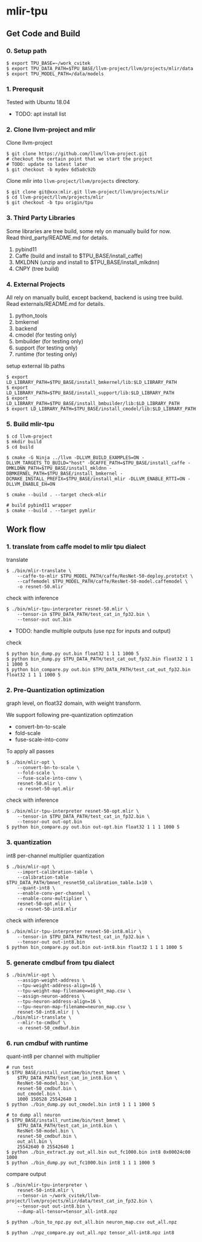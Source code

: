 # mlir-tpu

## Get Code and Build

### 0. Setup path

```
$ export TPU_BASE=~/work_cvitek
$ export TPU_DATA_PATH=$TPU_BASE/llvm-project/llvm/projects/mlir/data
$ export TPU_MODEL_PATH=/data/models
```

### 1. Prerequsit

Tested with Ubuntu 18.04

* TODO: apt install list

### 2. Clone llvm-project and mlir

Clone llvm-project
```
$ git clone https://github.com/llvm/llvm-project.git
# checkout the certain point that we start the project
# TODO: update to latest later
$ git checkout -b mydev 6d5a8c92b
```

Clone mlir into `llvm-project/llvm/projects` directory.

```
$ git clone git@xxx:mlir.git llvm-project/llvm/projects/mlir
$ cd llvm-project/llvm/projects/mlir
$ git checkout -b tpu origin/tpu
```

### 3. Third Party Libraries

Some libraries are tree build, some rely on manually build for now.\
Read third_party/README.md for details.

1. pybind11
1. Caffe (build and install to $TPU_BASE/install_caffe)
1. MKLDNN (unzip and install to $TPU_BASE/install_mlkdnn)
1. CNPY (tree build)

### 4. External Projects

All rely on manually build, except backend, backend is using tree build.\
Read externals/README.md for details.

1. python_tools
1. bmkernel
1. backend
1. cmodel (for testing only)
1. bmbuilder (for testing only)
1. support (for testing only)
1. runtime (for testing only)

setup external lib paths
```
$ export LD_LIBRARY_PATH=$TPU_BASE/install_bmkernel/lib:$LD_LIBRARY_PATH
$ export LD_LIBRARY_PATH=$TPU_BASE/install_support/lib:$LD_LIBRARY_PATH
$ export LD_LIBRARY_PATH=$TPU_BASE/install_bmbuilder/lib:$LD_LIBRARY_PATH
$ export LD_LIBRARY_PATH=$TPU_BASE/install_cmodel/lib:$LD_LIBRARY_PATH
```

### 5. Build mlir-tpu

```
$ cd llvm-project
$ mkdir build
$ cd build

$ cmake -G Ninja ../llvm -DLLVM_BUILD_EXAMPLES=ON -DLLVM_TARGETS_TO_BUILD="host" -DCAFFE_PATH=$TPU_BASE/install_caffe -DMKLDNN_PATH=$TPU_BASE/install_mkldnn -DBMKERNEL_PATH=$TPU_BASE/install_bmkernel -DCMAKE_INSTALL_PREFIX=$TPU_BASE/install_mlir -DLLVM_ENABLE_RTTI=ON -DLLVM_ENABLE_EH=ON

$ cmake --build . --target check-mlir

# build pybind11 wrapper
$ cmake --build . --target pymlir
```

## Work flow

### 1. translate from caffe model to mlir tpu dialect

translate
```
$ ./bin/mlir-translate \
    --caffe-to-mlir $TPU_MODEL_PATH/caffe/ResNet-50-deploy.prototxt \
    --caffemodel $TPU_MODEL_PATH/caffe/ResNet-50-model.caffemodel \
    -o resnet-50.mlir
```

check with inference
```
$ ./bin/mlir-tpu-interpreter resnet-50.mlir \
    --tensor-in $TPU_DATA_PATH/test_cat_in_fp32.bin \
    --tensor-out out.bin
```

* TODO: handle multiple outputs (use npz for inputs and output)

check
```
$ python bin_dump.py out.bin float32 1 1 1 1000 5
$ python bin_dump.py $TPU_DATA_PATH/test_cat_out_fp32.bin float32 1 1 1 1000 5
$ python bin_compare.py out.bin $TPU_DATA_PATH/test_cat_out_fp32.bin float32 1 1 1 1000 5
```

### 2. Pre-Quantization optimization

graph level, on float32 domain, with weight transform.

We support following pre-quantization optimzation

* convert-bn-to-scale
* fold-scale
* fuse-scale-into-conv

To apply all passes
```
$ ./bin/mlir-opt \
    --convert-bn-to-scale \
    --fold-scale \
    --fuse-scale-into-conv \
    resnet-50.mlir \
    -o resnet-50-opt.mlir
```

check with inference
```
$ ./bin/mlir-tpu-interpreter resnet-50-opt.mlir \
    --tensor-in $TPU_DATA_PATH/test_cat_in_fp32.bin \
    --tensor-out out-opt.bin
$ python bin_compare.py out.bin out-opt.bin float32 1 1 1 1000 5
```

### 3. quantization

int8 per-channel multiplier quantization

```
$ ./bin/mlir-opt \
    --import-calibration-table \
    --calibration-table $TPU_DATA_PATH/bmnet_resnet50_calibration_table.1x10 \
    --quant-int8 \
    --enable-conv-per-channel \
    --enable-conv-multiplier \
    resnet-50-opt.mlir \
    -o resnet-50-int8.mlir
```

check with inference
```
$ ./bin/mlir-tpu-interpreter resnet-50-int8.mlir \
    --tensor-in $TPU_DATA_PATH/test_cat_in_fp32.bin \
    --tensor-out out-int8.bin
$ python bin_compare.py out.bin out-int8.bin float32 1 1 1 1000 5
```

### 5. generate cmdbuf from tpu dialect

```
$ ./bin/mlir-opt \
    --assign-weight-address \
    --tpu-weight-address-align=16 \
    --tpu-weight-map-filename=weight_map.csv \
    --assign-neuron-address \
    --tpu-neuron-address-align=16 \
    --tpu-neuron-map-filename=neuron_map.csv \
    resnet-50-int8.mlir | \
  ./bin/mlir-translate \
    --mlir-to-cmdbuf \
    -o resnet-50_cmdbuf.bin
```

### 6. run cmdbuf with runtime

quant-int8 per channel with multiplier

```
# run test
$ $TPU_BASE/install_runtime/bin/test_bmnet \
    $TPU_DATA_PATH/test_cat_in_int8.bin \
    ResNet-50-model.bin \
    resnet-50_cmdbuf.bin \
    out_cmodel.bin \
    1000 150528 25542640 1
$ python ./bin_dump.py out_cmodel.bin int8 1 1 1 1000 5

# to dump all neuron
$ $TPU_BASE/install_runtime/bin/test_bmnet \
    $TPU_DATA_PATH/test_cat_in_int8.bin \
    ResNet-50-model.bin \
    resnet-50_cmdbuf.bin \
    out_all.bin \
    25542640 0 25542640 1
$ python ./bin_extract.py out_all.bin out_fc1000.bin int8 0x00024c00 1000
$ python ./bin_dump.py out_fc1000.bin int8 1 1 1 1000 5
```

compare output

```
$ ./bin/mlir-tpu-interpreter \
    resnet-50-int8.mlir \
    --tensor-in ~/work_cvitek/llvm-project/llvm/projects/mlir/data/test_cat_in_fp32.bin \
    --tensor-out out-int8.bin \
    --dump-all-tensor=tensor_all-int8.npz

$ python ./bin_to_npz.py out_all.bin neuron_map.csv out_all.npz

$ python ./npz_compare.py out_all.npz tensor_all-int8.npz int8
```
